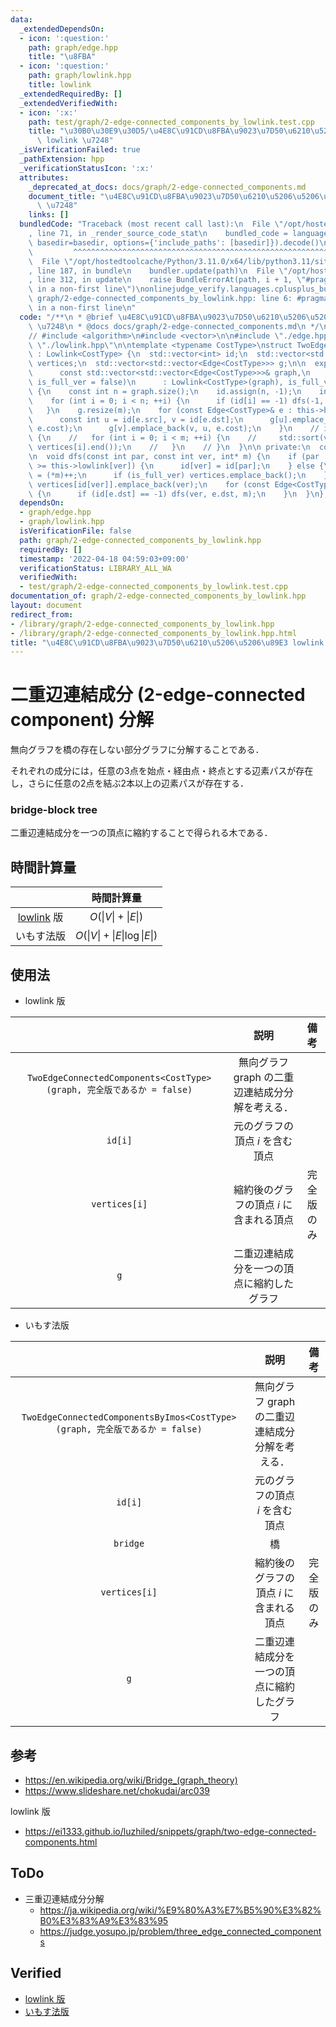```yaml
---
data:
  _extendedDependsOn:
  - icon: ':question:'
    path: graph/edge.hpp
    title: "\u8FBA"
  - icon: ':question:'
    path: graph/lowlink.hpp
    title: lowlink
  _extendedRequiredBy: []
  _extendedVerifiedWith:
  - icon: ':x:'
    path: test/graph/2-edge-connected_components_by_lowlink.test.cpp
    title: "\u30B0\u30E9\u30D5/\u4E8C\u91CD\u8FBA\u9023\u7D50\u6210\u5206\u5206\u89E3\
      \ lowlink \u7248"
  _isVerificationFailed: true
  _pathExtension: hpp
  _verificationStatusIcon: ':x:'
  attributes:
    _deprecated_at_docs: docs/graph/2-edge-connected_components.md
    document_title: "\u4E8C\u91CD\u8FBA\u9023\u7D50\u6210\u5206\u5206\u89E3 lowlink\
      \ \u7248"
    links: []
  bundledCode: "Traceback (most recent call last):\n  File \"/opt/hostedtoolcache/Python/3.11.0/x64/lib/python3.11/site-packages/onlinejudge_verify/documentation/build.py\"\
    , line 71, in _render_source_code_stat\n    bundled_code = language.bundle(stat.path,\
    \ basedir=basedir, options={'include_paths': [basedir]}).decode()\n          \
    \         ^^^^^^^^^^^^^^^^^^^^^^^^^^^^^^^^^^^^^^^^^^^^^^^^^^^^^^^^^^^^^^^^^^^^^^^^^^^^^^^^^\n\
    \  File \"/opt/hostedtoolcache/Python/3.11.0/x64/lib/python3.11/site-packages/onlinejudge_verify/languages/cplusplus.py\"\
    , line 187, in bundle\n    bundler.update(path)\n  File \"/opt/hostedtoolcache/Python/3.11.0/x64/lib/python3.11/site-packages/onlinejudge_verify/languages/cplusplus_bundle.py\"\
    , line 312, in update\n    raise BundleErrorAt(path, i + 1, \"#pragma once found\
    \ in a non-first line\")\nonlinejudge_verify.languages.cplusplus_bundle.BundleErrorAt:\
    \ graph/2-edge-connected_components_by_lowlink.hpp: line 6: #pragma once found\
    \ in a non-first line\n"
  code: "/**\n * @brief \u4E8C\u91CD\u8FBA\u9023\u7D50\u6210\u5206\u5206\u89E3 lowlink\
    \ \u7248\n * @docs docs/graph/2-edge-connected_components.md\n */\n\n#pragma once\n\
    // #include <algorithm>\n#include <vector>\n\n#include \"./edge.hpp\"\n#include\
    \ \"./lowlink.hpp\"\n\ntemplate <typename CostType>\nstruct TwoEdgeConnectedComponents\
    \ : Lowlink<CostType> {\n  std::vector<int> id;\n  std::vector<std::vector<int>>\
    \ vertices;\n  std::vector<std::vector<Edge<CostType>>> g;\n\n  explicit TwoEdgeConnectedComponents(\n\
    \      const std::vector<std::vector<Edge<CostType>>>& graph,\n      const bool\
    \ is_full_ver = false)\n      : Lowlink<CostType>(graph), is_full_ver(is_full_ver)\
    \ {\n    const int n = graph.size();\n    id.assign(n, -1);\n    int m = 0;\n\
    \    for (int i = 0; i < n; ++i) {\n      if (id[i] == -1) dfs(-1, i, &m);\n \
    \   }\n    g.resize(m);\n    for (const Edge<CostType>& e : this->bridges) {\n\
    \      const int u = id[e.src], v = id[e.dst];\n      g[u].emplace_back(u, v,\
    \ e.cost);\n      g[v].emplace_back(v, u, e.cost);\n    }\n    // if (is_full_ver)\
    \ {\n    //   for (int i = 0; i < m; ++i) {\n    //     std::sort(vertices[i].begin(),\
    \ vertices[i].end());\n    //   }\n    // }\n  }\n\n private:\n  const bool is_full_ver;\n\
    \n  void dfs(const int par, const int ver, int* m) {\n    if (par != -1 && this->order[par]\
    \ >= this->lowlink[ver]) {\n      id[ver] = id[par];\n    } else {\n      id[ver]\
    \ = (*m)++;\n      if (is_full_ver) vertices.emplace_back();\n    }\n    if (is_full_ver)\
    \ vertices[id[ver]].emplace_back(ver);\n    for (const Edge<CostType>& e : this->graph[ver])\
    \ {\n      if (id[e.dst] == -1) dfs(ver, e.dst, m);\n    }\n  }\n};\n"
  dependsOn:
  - graph/edge.hpp
  - graph/lowlink.hpp
  isVerificationFile: false
  path: graph/2-edge-connected_components_by_lowlink.hpp
  requiredBy: []
  timestamp: '2022-04-18 04:59:03+09:00'
  verificationStatus: LIBRARY_ALL_WA
  verifiedWith:
  - test/graph/2-edge-connected_components_by_lowlink.test.cpp
documentation_of: graph/2-edge-connected_components_by_lowlink.hpp
layout: document
redirect_from:
- /library/graph/2-edge-connected_components_by_lowlink.hpp
- /library/graph/2-edge-connected_components_by_lowlink.hpp.html
title: "\u4E8C\u91CD\u8FBA\u9023\u7D50\u6210\u5206\u5206\u89E3 lowlink \u7248"
---
```

# 二重辺連結成分 (2-edge-connected component) 分解

無向グラフを橋の存在しない部分グラフに分解することである．

それぞれの成分には，任意の3点を始点・経由点・終点とする辺素パスが存在し，さらに任意の2点を結ぶ2本以上の辺素パスが存在する．


### bridge-block tree

二重辺連結成分を一つの頂点に縮約することで得られる木である．


## 時間計算量

||時間計算量|
|:--:|:--:|
|[lowlink](lowlink.md) 版|$O(\lvert V \rvert + \lvert E \rvert)$|
|いもす法版|$O(\lvert V \rvert + \lvert E \rvert \log{\lvert E \rvert})$|


## 使用法

- lowlink 版

||説明|備考|
|:--:|:--:|:--:|
|`TwoEdgeConnectedComponents<CostType>(graph, 完全版であるか = false)`|無向グラフ $\mathrm{graph}$ の二重辺連結成分分解を考える．|
|`id[i]`|元のグラフの頂点 $i$ を含む頂点||
|`vertices[i]`|縮約後のグラフの頂点 $i$ に含まれる頂点|完全版のみ|
|`g`|二重辺連結成分を一つの頂点に縮約したグラフ||

- いもす法版

||説明|備考|
|:--:|:--:|:--:|
|`TwoEdgeConnectedComponentsByImos<CostType>(graph, 完全版であるか = false)`|無向グラフ $\mathrm{graph}$ の二重辺連結成分分解を考える．||
|`id[i]`|元のグラフの頂点 $i$ を含む頂点||
|`bridge`|橋||
|`vertices[i]`|縮約後のグラフの頂点 $i$ に含まれる頂点|完全版のみ|
|`g`|二重辺連結成分を一つの頂点に縮約したグラフ||


## 参考

- https://en.wikipedia.org/wiki/Bridge_(graph_theory)
- https://www.slideshare.net/chokudai/arc039

lowlink 版
- https://ei1333.github.io/luzhiled/snippets/graph/two-edge-connected-components.html


## ToDo

- 三重辺連結成分分解
  - https://ja.wikipedia.org/wiki/%E9%80%A3%E7%B5%90%E3%82%B0%E3%83%A9%E3%83%95
  - https://judge.yosupo.jp/problem/three_edge_connected_components


## Verified

- [lowlink 版](https://atcoder.jp/contests/arc039/submissions/9288123)
- [いもす法版](https://judge.yosupo.jp/submission/5729)
